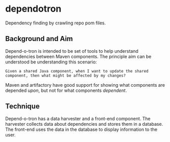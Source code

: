 dependotron
===========

Dependency finding by crawling repo pom files.


Background and Aim
------------------

Depend-o-tron is intended to be set of tools to help understand dependencies between Maven components. The principle aim can be understood be understanding this scenario:

    Given a shared Java component, when I want to update the shared component, then what might be affected by my changes?

Maven and artifactory have good support for showing what components are depended *upon*, but not for what components *dependent*.


Technique
---------

Depend-o-tron has a data harvester and a front-end component. The harvester collects data about dependencies and stores them in a database. The front-end uses the data in the database to display information to the user.
